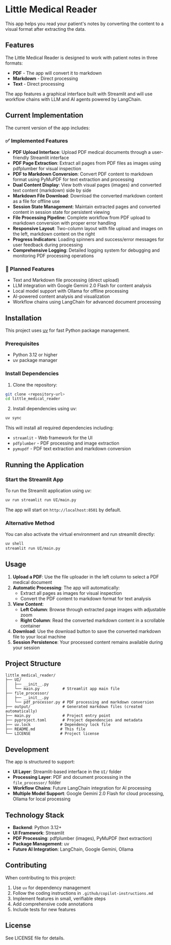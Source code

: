 # Little Medical Reader

This app helps you read your patient's notes by converting the content to a visual format after extracting the data.

## Features

The Little Medical Reader is designed to work with patient notes in three formats:
- **PDF** - The app will convert it to markdown
- **Markdown** - Direct processing
- **Text** - Direct processing

The app features a graphical interface built with Streamlit and will use workflow chains with LLM and AI agents powered by LangChain.

## Current Implementation

The current version of the app includes:

### ✅ Implemented Features
- **PDF Upload Interface**: Upload PDF medical documents through a user-friendly Streamlit interface
- **PDF Page Extraction**: Extract all pages from PDF files as images using pdfplumber for visual inspection
- **PDF to Markdown Conversion**: Convert PDF content to markdown format using PyMuPDF for text extraction and processing
- **Dual Content Display**: View both visual pages (images) and converted text content (markdown) side by side
- **Markdown File Download**: Download the converted markdown content as a file for offline use
- **Session State Management**: Maintain extracted pages and converted content in session state for persistent viewing
- **File Processing Pipeline**: Complete workflow from PDF upload to markdown conversion with proper error handling
- **Responsive Layout**: Two-column layout with file upload and images on the left, markdown content on the right
- **Progress Indicators**: Loading spinners and success/error messages for user feedback during processing
- **Comprehensive Logging**: Detailed logging system for debugging and monitoring PDF processing operations

### 🚧 Planned Features
- Text and Markdown file processing (direct upload)
- LLM integration with Google Gemini 2.0 Flash for content analysis
- Local model support with Ollama for offline processing
- AI-powered content analysis and visualization
- Workflow chains using LangChain for advanced document processing

## Installation

This project uses [uv](https://github.com/astral-sh/uv) for fast Python package management.

### Prerequisites
- Python 3.12 or higher
- uv package manager

### Install Dependencies

1. Clone the repository:
```bash
git clone <repository-url>
cd little_medical_reader
```

2. Install dependencies using uv:
```bash
uv sync
```

This will install all required dependencies including:
- `streamlit` - Web framework for the UI
- `pdfplumber` - PDF processing and image extraction
- `pymupdf` - PDF text extraction and markdown conversion

## Running the Application

### Start the Streamlit App

To run the Streamlit application using uv:

```bash
uv run streamlit run UI/main.py
```

The app will start on `http://localhost:8501` by default.

### Alternative Method

You can also activate the virtual environment and run streamlit directly:

```bash
uv shell
streamlit run UI/main.py
```

## Usage

1. **Upload a PDF**: Use the file uploader in the left column to select a PDF medical document
2. **Automatic Processing**: The app will automatically:
   - Extract all pages as images for visual inspection
   - Convert the PDF content to markdown format for text analysis
3. **View Content**: 
   - **Left Column**: Browse through extracted page images with adjustable zoom
   - **Right Column**: Read the converted markdown content in a scrollable container
4. **Download**: Use the download button to save the converted markdown file to your local machine
5. **Session Persistence**: Your processed content remains available during your session

## Project Structure

```
little_medical_reader/
├── UI/
│   ├── __init__.py
│   └── main.py          # Streamlit app main file
├── file_processor/
│   ├── __init__.py
│   └── pdf_processor.py # PDF processing and markdown conversion
├── output/              # Generated markdown files (created automatically)
├── main.py              # Project entry point
├── pyproject.toml       # Project dependencies and metadata
├── uv.lock             # Dependency lock file
├── README.md           # This file
└── LICENSE             # Project license
```

## Development

The app is structured to support:
- **UI Layer**: Streamlit-based interface in the `UI/` folder
- **Processing Layer**: PDF and document processing in the `file_processor/` folder
- **Workflow Chains**: Future LangChain integration for AI processing
- **Multiple Model Support**: Google Gemini 2.0 Flash for cloud processing, Ollama for local processing

## Technology Stack

- **Backend**: Python 3.12+
- **UI Framework**: Streamlit
- **PDF Processing**: pdfplumber (images), PyMuPDF (text extraction)
- **Package Management**: uv
- **Future AI Integration**: LangChain, Google Gemini, Ollama

## Contributing

When contributing to this project:
1. Use `uv` for dependency management
2. Follow the coding instructions in `.github/copilot-instructions.md`
3. Implement features in small, verifiable steps
4. Add comprehensive code annotations
5. Include tests for new features

## License

See LICENSE file for details.